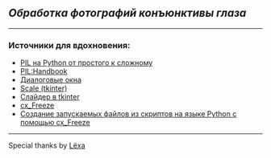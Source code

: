 ## *Обработка фотографий конъюнктивы глаза*
---
### Источники для вдохновения:
* [PIL на Python от простого к сложному](https://habr.com/en/post/451074/)
* [PIL:Handbook](https://readthedocs.org/projects/pillow/downloads/pdf/latest/)
* [Диалоговые окна](https://younglinux.info/tkinter/dialogbox.php)
* [Scale (tkinter)](https://ts-python.fandom.com/ru/wiki/Scale_(tkinter))
* [Слайдер в tkinter](https://ru.stackoverflow.com/questions/796459/%D0%A1%D0%BB%D0%B0%D0%B9%D0%B4%D0%B5%D1%80-%D0%B2-tkinter)
* [cx_Freeze](https://cx-freeze.readthedocs.io/en/latest/distutils.html)
* [Создание запускаемых файлов из скриптов на языке Python с помощью cx_Freeze](https://jenyay.net/Programming/Cxfreeze#gui)
---

Special thanks by [Lёxa](https://github.com/FreeCX)

